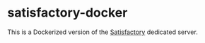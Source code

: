# satisfactory-docker

This is a Dockerized version of the [Satisfactory](https://store.steampowered.com/app/526870/Satisfactory/) dedicated server.
